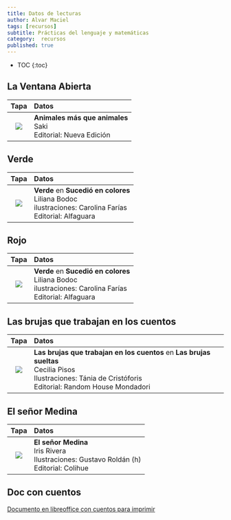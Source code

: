 ```yaml
---
title: Datos de lecturas
author: Alvar Maciel
tags: [recursos]
subtitle: Prácticas del lenguaje y matemáticas
category:  recursos
published: true
---
```

* TOC
{:toc}


## La Ventana Abierta

|Tapa|Datos|
|:--:|:--|
|![]({{site.baseurl}}/img/libros/saki1.jpg)|**Animales más que animales** <br/> Saki<br/>Editorial: Nueva Edición<br/>|


## Verde

|Tapa|Datos|
|:--:|:--|
|![]({{site.baseurl}}/img/libros/sucedio.jpg)|**Verde** en **Sucedió en colores**<br/>Liliana Bodoc<br/>ilustraciones: Carolina Farías<br/>Editorial: Alfaguara|


## Rojo

|Tapa|Datos|
|:--:|:--|
|![]({{site.baseurl}}/img/libros/sucedio.jpg)|**Verde** en **Sucedió en colores**<br/>Liliana Bodoc<br/>ilustraciones: Carolina Farías<br/>Editorial: Alfaguara|

## Las brujas que trabajan en los cuentos

|Tapa|Datos|
|:--:|:--|
|![]({{site.baseurl}}/img/libros/brujas.jpg)|**Las brujas que trabajan en los cuentos** en **Las brujas sueltas**<br>Cecilia Pisos<br>Ilustraciones: Tánia de Cristóforis<br>Editorial: Random House Mondadori|

## El señor Medina

|Tapa|Datos|
|:--:|:--|
|![]({{site.baseurl}}/img/libros/medina.jpg)|**El señor Medina**<br>Iris Rivera<br>Ilustraciones: Gustavo Roldán (h)<br>Editorial: Colihue|

## Doc con cuentos

[Documento en libreoffice con cuentos para imprimir]({{site.baseurl/assets/docs/cuentos.doc}})

